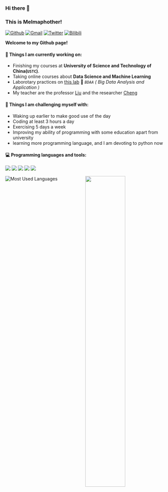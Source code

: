 ### Hi there 👋 
### This is Melmaphother!

[![Github](https://img.shields.io/badge/-Github-000?style=flat&logo=Github&logoColor=white)](https://github.com/Melmaphother)
[![Gmail](https://img.shields.io/badge/-Gmail-c14438?style=flat&logo=Gmail&logoColor=white)](mailto:melmaphother@gmail.com)
[![Twitter](https://img.shields.io/badge/-Twitter-1DA1F2?style=flat&logo=Twitter&logoColor=white)](https://twitter.com/Melmaphother)
[![Bilibili](https://img.shields.io/badge/-Bilibili-FF69B4?style=flat&logo=Bilibili&logoColor=white)](https://space.bilibili.com/523761666?spm_id_from=333.1007.0.0)

**Welcome to my Github page!**    

#### 🌱 Things I am currently working on: 
- Finishing my courses at **University of Science and Technology of China(`USTC`)**.
- Taking online courses about **Data Science and Machine Learning**
- Laborotary practices on [this lab](https://bigdata.ustc.edu.cn/) 🚀 *`BDAA` ( Big Data Analysis and Application )*
- My teacher are the professor [Liu](http://staff.ustc.edu.cn/~qiliuql/) and the researcher [Cheng](https://mingyue-cheng.github.io/)

#### :muscle: Things I am challenging myself with:
- Waking up earlier to make good use of the day
- Coding at least 3 hours a day
- Exercising 5 days a week
- Improving my ability of programming with some education apart from university
- learning more programming language, and I am devoting to python now

#### :computer: Programming languages and tools:  
![](https://img.shields.io/badge/C++-8A2BE2)
![](https://img.shields.io/badge/Python-348CE5)
![](https://img.shields.io/badge/C-FFFF00)
![](https://img.shields.io/badge/Markdown-4169E1)
![](https://img.shields.io/badge/LaTeX-327166)

<img width="50%" align="right" src="https://github-readme-stats.vercel.app/api?username=Melmaphother&show_icons=true&hide_border=true&theme=radical" />

![Most Used Languages](https://github-readme-stats.vercel.app/api/top-langs/?username=Melmaphother&theme=dark&layout=compact)
